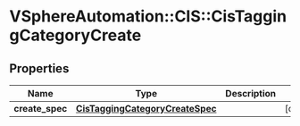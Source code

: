 # VSphereAutomation::CIS::CisTaggingCategoryCreate

## Properties
Name | Type | Description | Notes
------------ | ------------- | ------------- | -------------
**create_spec** | [**CisTaggingCategoryCreateSpec**](CisTaggingCategoryCreateSpec.md) |  | [optional] 


